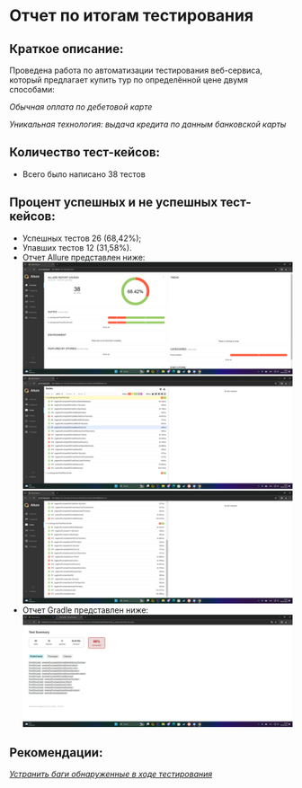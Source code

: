 # Отчет по итогам тестирования
## Краткое описание:
Проведена работа по автоматизации тестирования веб-сервиса, который предлагает купить тур по определённой цене двумя способами:

*Обычная оплата по дебетовой карте*

*Уникальная технология: выдача кредита по данным банковской карты*

## Количество тест-кейсов:
* Всего было написано 38 тестов
## Процент успешных и не успешных тест-кейсов:
* Успешных тестов 26 (68,42%);
* Упавших тестов 12 (31,58%).
* Отчет Allure представлен ниже:
![img.png](img.png)
![img_1.png](img_1.png)
![img_2.png](img_2.png)
* Отчет Gradle представлен ниже: 
![img_3.png](img_3.png)
## Рекомендации:
*[Устранить баги обнаруженные в ходе тестирования](https://github.com/ivangorbunov1996/Diplom/issues)*
